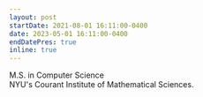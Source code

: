 ```yaml
---
layout: post
startDate: 2021-08-01 16:11:00-0400
date: 2023-05-01 16:11:00-0400
endDatePres: true
inline: true
---
```


M.S. in Computer Science 
<br>
NYU's Courant Institute of Mathematical Sciences.
